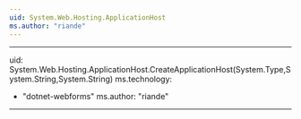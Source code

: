 ```yaml
---
uid: System.Web.Hosting.ApplicationHost
ms.author: "riande"
---
```


---
uid: System.Web.Hosting.ApplicationHost.CreateApplicationHost(System.Type,System.String,System.String)
ms.technology: 
  - "dotnet-webforms"
ms.author: "riande"
---
